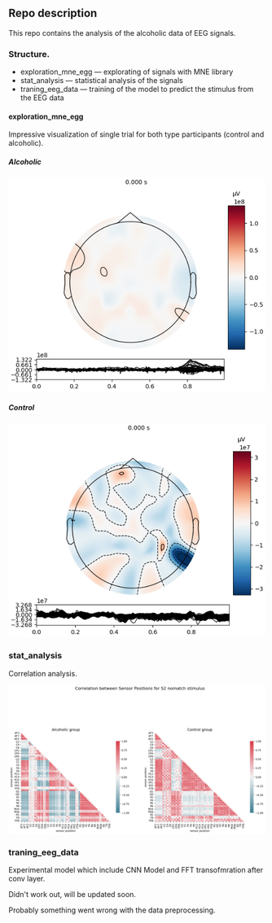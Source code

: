 ## Repo description
This repo contains the analysis of the alcoholic data of EEG signals.


### Structure. 
- exploration_mne_egg — explorating of signals with MNE library
- stat_analysis — statistical analysis of the signals
- traning_eeg_data — training of the model to predict the stimulus from the EEG data

#### exploration_mne_egg
Impressive visualization of single trial for both type participants (control and alcoholic).


##### Alcoholic
![Alt Text](gif_alcoholic.gif)

##### Control
![Alt Text](gif_control.gif)

### stat_analysis
Correlation analysis. 

![Alt Text](output.png)


### traning_eeg_data
Experimental model which include CNN Model and FFT transofmration after conv layer. 

Didn't work out, will be updated soon. 

Probably something went wrong with the data preprocessing. 